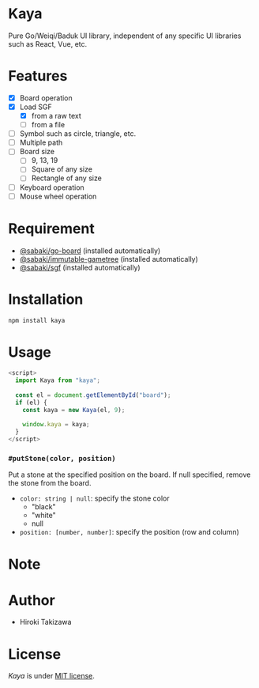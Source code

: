 Kaya
==

Pure Go/Weiqi/Baduk UI library, independent of any specific UI libraries such as React, Vue, etc.


# Features
 
- [x] Board operation
- [x] Load SGF
  - [x] from a raw text
  - [ ] from a file
- [ ] Symbol such as circle, triangle, etc.
- [ ] Multiple path
- [ ] Board size
  - [ ] 9, 13, 19
  - [ ] Square of any size
  - [ ] Rectangle of any size
- [ ] Keyboard operation
- [ ] Mouse wheel operation

# Requirement

* [@sabaki/go-board](https://github.com/SabakiHQ/go-board) (installed automatically)
* [@sabaki/immutable-gametree](https://github.com/SabakiHQ/immutable-gametree) (installed automatically)
* [@sabaki/sgf](https://github.com/SabakiHQ/sgf) (installed automatically)

# Installation

```bash
npm install kaya
```

# Usage

```javascript
<script>
  import Kaya from "kaya";
  
  const el = document.getElementById("board");
  if (el) {
    const kaya = new Kaya(el, 9);
    
    window.kaya = kaya;
  } 
</script>
```

### `#putStone(color, position)`

Put a stone at the specified position on the board.
If null specified, remove the stone from the board.

- `color: string | null`: specify the stone color
  - "black"
  - "white"
  - null
- `position: [number, number]`: specify the position (row and column)

# Note

# Author

* Hiroki Takizawa

# License

*Kaya* is under [MIT license](https://en.wikipedia.org/wiki/MIT_License).
